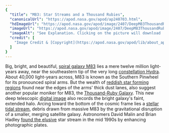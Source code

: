 ```yaml
---
{
  "title": "M83: Star Streams and a Thousand Rubies",
  "canonicalUrl": "https://apod.nasa.gov/apod/ap240703.html",
  "hdImageUrl": "https://apod.nasa.gov/apod/image/2407/DeepM83ThousandRubyGalaxy.jpg",
  "imageUrl": "https://apod.nasa.gov/apod/image/2407/DeepM83ThousandRubyGalaxy1024.jpg",
  "imageAlt": "See Explanation. Clicking on the picture will download  the highest resolution version available.",
  "credit": [
    "Image Credit & [Copyright](https://apod.nasa.gov/apod/lib/about_apod.html#srapply): [Michael Sidonio](http://www.pbase.com/strongmanmike2002/)"
  ]
}
---
```


Big, bright, and beautiful, [spiral galaxy M83](https://science.nasa.gov/mission/hubble/science/explore-the-night-sky/hubble-messier-catalog/messier-83/) lies a mere twelve million light-years away, near the southeastern tip of the very long [constellation Hydra](http://www.hawastsoc.org/deepsky/hya/index.html). About 40,000 light-years across, M83 is known as the Southern Pinwheel for its pronounced spiral arms. But the wealth of [reddish star forming regions](https://apod.nasa.gov/apod/ap111111.html) found near the edges of the arms' thick dust lanes, also suggest another popular moniker for M83, the [Thousand-Ruby Galaxy](http://www.eso.org/public/news/eso0825/). This new deep telescopic [digital image](https://pbase.com/strongmanmike2002/image/174678436) also records the bright galaxy's faint, extended halo. Arcing toward the bottom of the cosmic frame lies a [stellar tidal stream](https://apod.nasa.gov/apod/ap100911.html), debris drawn from massive M83 by the gravitational disruption of a smaller, merging satellite galaxy. Astronomers David Malin and Brian Hadley [found the elusive](http://adsabs.harvard.edu/abs/1997PASA...14...52M) star stream in the mid 1990s by enhancing photographic plates.
